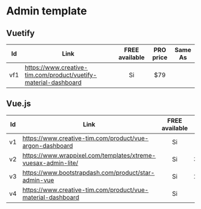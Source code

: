 # Admin template
## Vuetify

|Id|Link|FREE available|PRO price|Same As|
|---|---|:---:|:---:|:---:|
|vf1|https://www.creative-tim.com/product/vuetify-material-dashboard|Si|$79|

## Vue.js
|Id|Link|FREE available|PRO price|Same As|
|---|---|:---:|:---:|:---:|
|v1|https://www.creative-tim.com/product/vue-argon-dashboard|Si|$89|
|v2|https://www.wrappixel.com/templates/xtreme-vuesax-admin-lite/|Si|$39-$499|
|v3|https://www.bootstrapdash.com/product/star-admin-vue|Si|$25-$249|
|v4|https://www.creative-tim.com/product/vue-material-dashboard|Si|$59|vf1
<!--stackedit_data:
eyJoaXN0b3J5IjpbMTEyMzc2OTUzMCwtMjY1NDMwMl19
-->